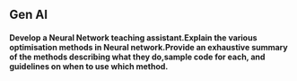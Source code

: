 ## Gen AI 
#### Develop a Neural Network teaching assistant.Explain the various optimisation methods in Neural network.Provide an exhaustive summary of the methods describing what they do,sample code for each, and guidelines on when to use which method.
